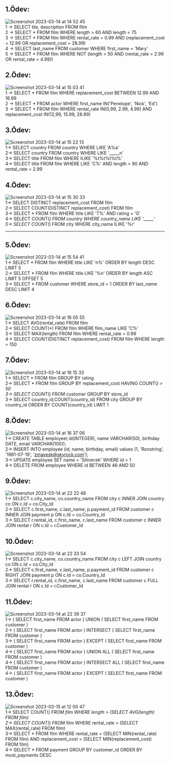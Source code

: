 ## 1.Ödev: <br/>
![Screenshot 2023-03-14 at 14 52 45](https://user-images.githubusercontent.com/45699509/224992852-03a7cf94-a496-4500-bda8-e9e1a62faeed.png) <br/>
1 -> SELECT tile, description FROM film   <br/>
2 -> SELECT * FROM film WHERE length > 60 AND length < 75 <br/>
3 -> SELECT * FROM film WHERE rental_rate = 0.99 AND (replacement_cost = 12.99 OR replacement_cost = 28.99) <br/>
4 -> SELECT last_name FROM customer WHERE first_name = 'Mary' <br/>
5 -> SELECT * FROM film WHERE NOT (length > 50 AND (rental_rate = 2.99 OR rental_rate = 4.99))  <br/>


## 2.Ödev: <br/>
![Screenshot 2023-03-14 at 15 03 41](https://user-images.githubusercontent.com/45699509/224995507-6a66eaea-b96f-4741-b990-2b05a2921254.png) <br/>
1 -> SELECT * FROM film WHERE replacement_cost BETWEEN 12.99 AND 16.99  <br/>
2 -> SELECT * FROM actor WHERE first_name IN('Penelope', 'Nick', 'Ed')   <br/>
3 -> SELECT * FROM film WHERE rental_rate IN(0,99, 2.99, 4.99) AND replacement_cost IN(12,99, 15.99, 28.99)   <br/>

## 3.Ödev: <br/>
![Screenshot 2023-03-14 at 15 22 13](https://user-images.githubusercontent.com/45699509/224999744-7a59b217-8514-4ddd-8f7c-1d51aedab550.png)  <br/>
1-> SELECT country FROM country WHERE LIKE 'A%a'  <br/>
2-> SELECT country FROM country WHERE LIKE '_____n'  <br/>
3-> SELECT title FROM film WHERE ILIKE '%t%t%t%t%'  <br/>
4-> SELECT title FROM film WHERE LIKE 'C%' AND length > 90 AND rental_rate = 2.99 <br/>

## 4.Ödev: <br/>
![Screenshot 2023-03-14 at 15 30 33](https://user-images.githubusercontent.com/45699509/225001591-c60a6b29-7102-4ae0-9845-3e0a3ab3dde0.png)  <br/>
1-> SELECT DISTINCT replacement_cost FROM film <br/>
2-> SELECT COUNT(DISTINCT replacement_cost) FROM film  <br/>
3-> SELECT * FROM film WHERE title LIKE 'T%' AND rating = 'G' <br/>
4-> SELECT COUNT(*) FROM country WHERE country_name LIKE '_____' <br/>
5-> SELECT COUNT(*) FROM city WHERE city_name ILIKE '%r' <br/>

<hr/>

## 5.Ödev: <br/>
![Screenshot 2023-03-14 at 15 54 41](https://user-images.githubusercontent.com/45699509/225007206-40970377-573f-45cd-91bc-a32e38d67522.png) <br/>
1-> SELECT * FROM film WHERE title LIKE 'n%' ORDER BY length DESC LIMIT 5 <br/>
2-> SELECT * FROM film WHERE title LIKE '%n' ORDER BY length ASC LIMIT 5 OFFSET 5 <br/>
3-> SELECT * FROM customer WHERE store_id = 1 ORDER BY last_name DESC LIMIT 4 <br/>

## 6.Ödev: <br/>
![Screenshot 2023-03-14 at 16 05 55](https://user-images.githubusercontent.com/45699509/225009997-fe7a4a2b-3111-429e-a964-0f0cc0f62ce6.png) <br/>
1-> SELECT AVG(rental_rate) FROM film <br/>
2-> SELECT COUNT(*) FROM film WHERE film_name LIKE 'C%'  <br/>
3-> SELECT MAX(length) FROM film WHERE rental_rate = 0.99  <br/>
4-> SELECT COUNT(DISTINCT replacement_cost) FROM film WHERE length = 150  <br/>

## 7.Ödev: <br/>
![Screenshot 2023-03-14 at 16 15 33](https://user-images.githubusercontent.com/45699509/225012681-c2ea62d6-d2fb-46d6-acab-8650cbe637c7.png) <br/>
1-> SELECT * FROM film GROUP BY rating <br/>
2-> SELECT * FROM film GROUP BY replacement_cost HAVING COUNT(*) > 50 <br/>
3-> SELECT COUNT(*) FROM customer GROUP BY store_id  <br/>
3-> SELECT country_id,COUNT(country_id) FROM city GROUP BY country_id ORDER BY COUNT(country_id) LIMIT 1 <br/>

## 8.Ödev: <br/>
![Screenshot 2023-03-14 at 16 37 06](https://user-images.githubusercontent.com/45699509/225018484-7e128ec3-311a-4049-af28-86fd8ac31711.png) <br/>
1-> CREATE TABLE employee( id(INTEGER), name VARCHAR(50), birthday DATE, email VARCHAR(100)); <br/>
2-> INSERT INTO employee (id, name, birthday, email) values (1, 'Ronstring', '1981-07-19', 'zmayesk@skyrock.com'); <br/>
3-> UPDATE employee SET name = 'Silinecek' WHERE id > 1 <br/>
4-> DELETE FROM employee WHERE id BETWEEN 46 AND 50 <br/>

## 9.Ödev: <br/>
![Screenshot 2023-03-14 at 22 22 48](https://user-images.githubusercontent.com/45699509/225114864-5d528040-6e45-45f2-8f33-71570b31b30b.png) <br/>
1-> SELECT c.city_name, co.country_name FROM city c INNER JOIN country co ON c.Id = co.City_Id <br/>
2-> SELECT c.first_name, c.last_name, p.payment_id FROM customer c INNER JOIN payment p ON c.Id = co.Country_Id <br/>
3-> SELECT r.rental_id, c.first_name, c.last_name FROM customer c INNER JOIN rental r ON c.Id = r.Customer_Id <br/>

## 10.Ödev: <br/>
![Screenshot 2023-03-14 at 22 33 54](https://user-images.githubusercontent.com/45699509/225117140-246638cb-859d-4f36-89fb-f05edd40a27c.png) <br/>
1-> SELECT c.city_name, co.country_name FROM city c LEFT JOIN country co ON c.Id = co.City_Id <br/>
2-> SELECT c.first_name, c.last_name, p.payment_id FROM customer c RIGHT JOIN payment p ON c.Id = co.Country_Id <br/>
3-> SELECT r.rental_id, c.first_name, c.last_name FROM customer c FULL JOIN rental r ON c.Id = r.Customer_Id <br/>

## 11.Ödev: <br/>
![Screenshot 2023-03-14 at 22 39 37](https://user-images.githubusercontent.com/45699509/225118205-9590a49a-1892-4880-9524-b72096f756f5.png) <br/>
1-> ( SELECT first_name FROM actor ) UNION ( SELECT first_name FROM customer ) <br/>
2-> ( SELECT first_name FROM actor ) INTERSECT ( SELECT first_name FROM customer ) <br/>
3-> ( SELECT first_name FROM actor ) EXCEPT ( SELECT first_name FROM customer ) <br/>
4-> ( SELECT first_name FROM actor ) UNION ALL ( SELECT first_name FROM customer ) <br/>
4-> ( SELECT first_name FROM actor ) INTERSECT ALL ( SELECT first_name FROM customer ) <br/>
4-> ( SELECT first_name FROM actor ) EXCEPT ( SELECT first_name FROM customer ) <br/>

## 13.Ödev: <br/>
![Screenshot 2023-03-15 at 12 00 47](https://user-images.githubusercontent.com/45699509/225258987-d3ee0f55-40e0-46a7-889d-f9c40c6fecd9.png) <br/>
1-> SELECT COUNT(*) FROM film WHERE length > (SELECT AVG(length) FROM film) <br/>
2-> SELECT COUNT(*) FROM film WHERE rental_rate > (SELECT MAX(rental_rate) FROM film) <br/>
3-> SELECT * FROM film WHERE rental_rate = (SELECT MIN(rental_rate) FROM film) AND replacement_cost = (SELECT MIN(replacement_cost) FROM film)<br/>
4-> SELECT * FROM payment GROUP BY customer_id ORDER BY most_payments DESC <br/>
